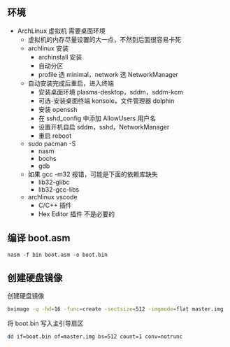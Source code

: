 ## 环境

- ArchLinux 虚拟机 需要桌面环境 
    - 虚拟机的内存尽量设置的大一点，不然到后面很容易卡死
    - archlinux 安装
        - archinstall 安装
        - 自动分区
        - profile 选 minimal，network 选 NetworkManager
    - 自动安装完成后重启，进入终端
        - 安装桌面环境 plasma-desktop，sddm，sddm-kcm
        - 可选-安装桌面终端 konsole，文件管理器 dolphin
        - 安装 openssh
        - 在 sshd_config 中添加 AllowUsers 用户名
        - 设置开机自启 sddm，sshd，NetworkManager
        - 重启 reboot
    - sudo pacman -S
        - nasm
        - bochs
        - gdb
    - 如果 gcc -m32 报错，可能是下面的依赖库缺失
        - lib32-glibc
        - lib32-gcc-libs
    - archlinux vscode
        - C/C++ 插件
        - Hex Editor 插件 不是必要的


## 编译 boot.asm

    nasm -f bin boot.asm -o boot.bin


## 创建硬盘镜像

创建硬盘镜像

```bash
bximage -q -hd=16 -func=create -sectsize=512 -imgmode=flat master.img
```

将 boot.bin 写入主引导扇区

```bash
dd if=boot.bin of=master.img bs=512 count=1 conv=notrunc
```
